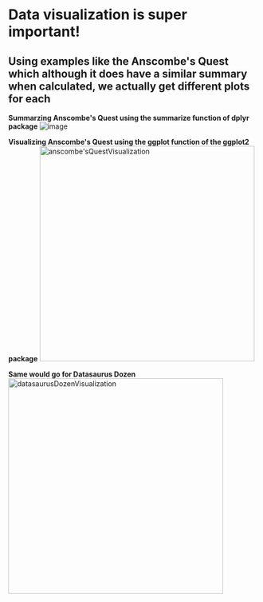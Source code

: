 # Data visualization is super important! 

## Using examples like the Anscombe's Quest which although it does have a similar summary when calculated, we actually get different plots for each

**Summarzing Anscombe's Quest using the summarize function of dplyr package**
![image](https://github.com/user-attachments/assets/f196a380-a278-4429-88c9-170adc97bf80)

**Visualizing Anscombe's Quest using the ggplot function of the ggplot2 package**
<img width="431" alt="anscombe'sQuestVisualization" src="https://github.com/user-attachments/assets/771ace54-4cef-42bd-a241-e2d1d72153d9" />

**Same would go for Datasaurus Dozen**
<img width="431" alt="datasaurusDozenVisualization" src="https://github.com/user-attachments/assets/6b5b4592-21c3-42eb-97dd-d13d6674818f" />

